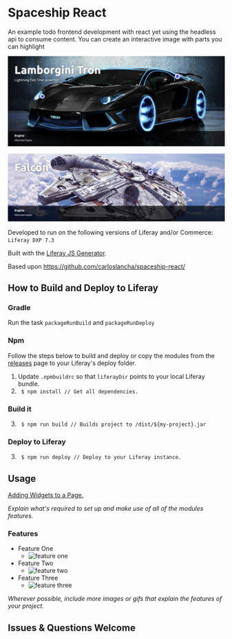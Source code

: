 # Spaceship React

An example todo frontend development with react yet using the headless api to consume content.
You can create an interactive image with parts you can highlight

![screenhot 1](lambo.png)  
  
![screenhot 1](falcon.png)  

Developed to run on the following versions of Liferay and/or Commerce: `Liferay DXP 7.3`

Built with the [Liferay JS Generator](https://help.liferay.com/hc/articles/360029147391-Liferay-JS-Generator).

Based upon https://github.com/carloslancha/spaceship-react/

## How to Build and Deploy to Liferay

### Gradle
Run the task `packageRunBuild` and `packageRunDeploy`

### Npm
Follow the steps below to build and deploy or copy the modules from the [releases](../../releases/latest) page to your Liferay's deploy folder.

1. Update `.npmbuildrc` so that `liferayDir` points to your local Liferay bundle.
2. ` $ npm install // Get all dependencies.`

### Build it
3. ` $ npm run build // Builds project to /dist/${my-project}.jar`

### Deploy to Liferay
3. ` $ npm run deploy // Deploy to your Liferay instance.`

## Usage

[Adding Widgets to a Page.](https://learn.liferay.com/dxp/7.x/en/site-building/creating-pages/using-widget-pages/adding-widgets-to-a-page.html)

*Explain what's required to set up and make use of all of the modules features.*

### Features

* Feature One
    * ![feature one](https://placedog.net/500?id=26)
* Feature Two
    * ![feature two](https://placedog.net/500?id=27)
* Feature Three
    * ![feature three](https://placedog.net/500?id=29)

*Wherever possible, include more images or gifs that explain the features of your project.*

## Issues & Questions Welcome